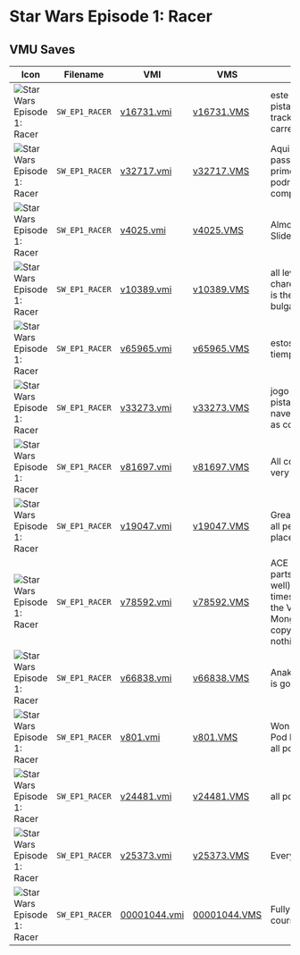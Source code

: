 # Star Wars Episode 1: Racer

## VMU Saves

| Icon | Filename | VMI | VMS | Description |
|------|----------|-----|-----|-------------|
| ![Star Wars Episode 1: Racer](../icons/SW_EP1_RACER.GIF) | `SW_EP1_RACER` | [v16731.vmi](v16731.vmi) | [v16731.VMS](v16731.VMS) | este aqui possui algumas pistasthis has only some trackstiene solo algunas carreteras 
| ![Star Wars Episode 1: Racer](../icons/SW_EP1_RACER.GIF) | `SW_EP1_RACER` | [v32717.vmi](v32717.vmi) | [v32717.VMS](v32717.VMS) | Aqui eu nao deixei o Alemao passar. Todas os percursos em primeiro lugar, todos os podracers, e 100% do jogo completo. 
| ![Star Wars Episode 1: Racer](../icons/SW_EP1_RACER.GIF) | `SW_EP1_RACER` | [v4025.vmi](v4025.vmi) | [v4025.VMS](v4025.VMS) | Almost all tracks 1st & unlocked.  Slide Paramita with block6! 
| ![Star Wars Episode 1: Racer](../icons/SW_EP1_RACER.GIF) | `SW_EP1_RACER` | [v10389.vmi](v10389.vmi) | [v10389.VMS](v10389.VMS) | all levels compleatet,all charecters opend and all levels is there.    [hev fun] this is bulgarian save 
| ![Star Wars Episode 1: Racer](../icons/SW_EP1_RACER.GIF) | `SW_EP1_RACER` | [v65965.vmi](v65965.vmi) | [v65965.VMS](v65965.VMS) | estos son mis grandes tiempos.!insuperables!intentenlo 
| ![Star Wars Episode 1: Racer](../icons/SW_EP1_RACER.GIF) | `SW_EP1_RACER` | [v33273.vmi](v33273.vmi) | [v33273.VMS](v33273.VMS) | jogo 100% completo. Todas as pistas, todas as naves....primeiro lugar em todas as corridas. 
| ![Star Wars Episode 1: Racer](../icons/SW_EP1_RACER.GIF) | `SW_EP1_RACER` | [v81697.vmi](v81697.vmi) | [v81697.VMS](v81697.VMS) | All completed except one track very good pod's. 
| ![Star Wars Episode 1: Racer](../icons/SW_EP1_RACER.GIF) | `SW_EP1_RACER` | [v19047.vmi](v19047.vmi) | [v19047.VMS](v19047.VMS) | Great times, all tracks unlocked, all people w/full power and first place in all races. 
| ![Star Wars Episode 1: Racer](../icons/SW_EP1_RACER.GIF) | `SW_EP1_RACER` | [v78592.vmi](v78592.vmi) | [v78592.VMS](v78592.VMS) | ACE file has the absolute best parts (totally undamaged as well), and 1st on every race.the times are fake, since i removed the VMU (causing the Mongazza Speedway time to copy itself onto every track), but nothing was hacked. 
| ![Star Wars Episode 1: Racer](../icons/SW_EP1_RACER.GIF) | `SW_EP1_RACER` | [v66838.vmi](v66838.vmi) | [v66838.VMS](v66838.VMS) | Anakin Skywalker has turbo and is good. 
| ![Star Wars Episode 1: Racer](../icons/SW_EP1_RACER.GIF) | `SW_EP1_RACER` | [v801.vmi](v801.vmi) | [v801.VMS](v801.VMS) | Won 1st place in all the races. Pod loaded with the best parts, all pods unlocked. 
| ![Star Wars Episode 1: Racer](../icons/SW_EP1_RACER.GIF) | `SW_EP1_RACER` | [v24481.vmi](v24481.vmi) | [v24481.VMS](v24481.VMS) | all pods and tracks unlocked. 
| ![Star Wars Episode 1: Racer](../icons/SW_EP1_RACER.GIF) | `SW_EP1_RACER` | [v25373.vmi](v25373.vmi) | [v25373.VMS](v25373.VMS) | Everything open. 
| ![Star Wars Episode 1: Racer](../icons/SW_EP1_RACER.GIF) | `SW_EP1_RACER` | [00001044.vmi](00001044.vmi) | [00001044.VMS](00001044.VMS) | Fully loaded vehicle, most courses unlocked.(Hacked) 
